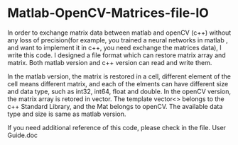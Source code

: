 # Matlab-OpenCV-Matrices-file-IO
In order to exchange matrix data between matlab and openCV (c++) without any loss of precision(for example, you trained a neural networks in matlab , and want to implement it in c++, you need exchange the matrices data), I write this code. I designed a file format which can restore  matrix array and matrix. Both matlab version and c++ version can read and write them. 

In the matlab version, the matrix is restored in a cell, different element of the cell means different matrix, and each of the elments can have different size and data type, such as int32, int64, float and double. In the openCV version, the matrix array is retored in vector<Mat>. The template vector<> belongs to the c++ Standard Library, and the Mat belongs to openCV. The available data type and size is same as matlab version. 

If you need additional reference of this code, please check in the file.  User Guide.doc
